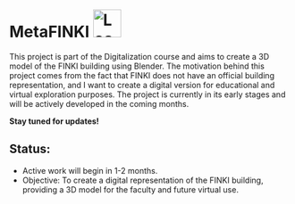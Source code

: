 # MetaFINKI <img src="https://media1.tenor.com/m/KFE_LpbQZ7oAAAAd/loading-load.gif" alt="Loading" style="width: 50px; height: 50px;">

This project is part of the Digitalization course and aims to create a 3D model of the FINKI building using Blender. The motivation behind this project comes from the fact that FINKI does not have an official building representation, and I want to create a digital version for educational and virtual exploration purposes. The project is currently in its early stages and will be actively developed in the coming months. 

<b>Stay tuned for updates!</b>

## Status:
- Active work will begin in 1-2 months.
- Objective: To create a digital representation of the FINKI building, providing a 3D model for the faculty and future virtual use.
